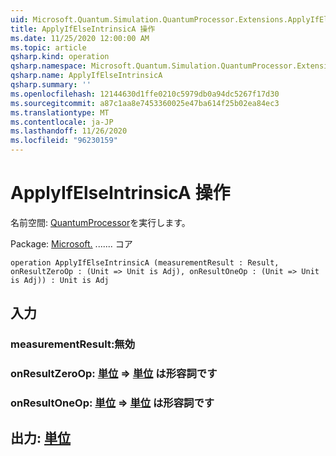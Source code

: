 ```yaml
---
uid: Microsoft.Quantum.Simulation.QuantumProcessor.Extensions.ApplyIfElseIntrinsicA
title: ApplyIfElseIntrinsicA 操作
ms.date: 11/25/2020 12:00:00 AM
ms.topic: article
qsharp.kind: operation
qsharp.namespace: Microsoft.Quantum.Simulation.QuantumProcessor.Extensions
qsharp.name: ApplyIfElseIntrinsicA
qsharp.summary: ''
ms.openlocfilehash: 12144630d1ffe0210c5979db0a94dc5267f17d30
ms.sourcegitcommit: a87c1aa8e7453360025e47ba614f25b02ea84ec3
ms.translationtype: MT
ms.contentlocale: ja-JP
ms.lasthandoff: 11/26/2020
ms.locfileid: "96230159"
---
```

# <a name="applyifelseintrinsica-operation"></a>ApplyIfElseIntrinsicA 操作

名前空間: [QuantumProcessor](xref:Microsoft.Quantum.Simulation.QuantumProcessor.Extensions)を実行します。

Package: [Microsoft.](https://nuget.org/packages/Microsoft.Quantum.QSharp.Core) ....... コア




```qsharp
operation ApplyIfElseIntrinsicA (measurementResult : Result, onResultZeroOp : (Unit => Unit is Adj), onResultOneOp : (Unit => Unit is Adj)) : Unit is Adj
```


## <a name="input"></a>入力

### <a name="measurementresult--__invalidresult__"></a>measurementResult:__無効 <Result>__




### <a name="onresultzeroop--unit--unit--is-adj"></a>onResultZeroOp: [単位](xref:microsoft.quantum.lang-ref.unit) => [単位](xref:microsoft.quantum.lang-ref.unit)  は形容詞です




### <a name="onresultoneop--unit--unit--is-adj"></a>onResultOneOp: [単位](xref:microsoft.quantum.lang-ref.unit) => [単位](xref:microsoft.quantum.lang-ref.unit)  は形容詞です





## <a name="output--unit"></a>出力: [単位](xref:microsoft.quantum.lang-ref.unit)

